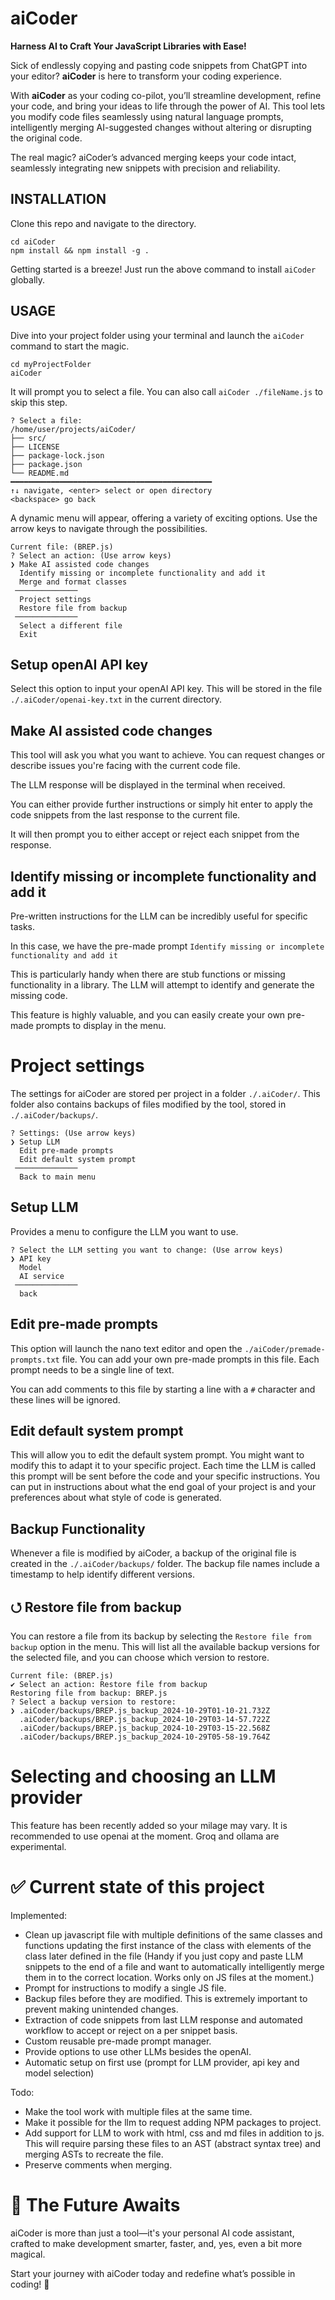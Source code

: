 # aiCoder
**Harness AI to Craft Your JavaScript Libraries with Ease!**

Sick of endlessly copying and pasting code snippets from ChatGPT into your editor? **aiCoder** is here to transform your coding experience.

With **aiCoder** as your coding co-pilot, you’ll streamline development, refine your code, and bring your ideas to life through the power of AI. This tool lets you modify code files seamlessly using natural language prompts, intelligently merging AI-suggested changes without altering or disrupting the original code.

The real magic? aiCoder’s advanced merging keeps your code intact, seamlessly integrating new snippets with precision and reliability.



## INSTALLATION 
Clone this repo and navigate to the directory. 
```
cd aiCoder
npm install && npm install -g .
```
Getting started is a breeze! Just run the above command to install `aiCoder` globally.


## USAGE
Dive into your project folder using your terminal and launch the ```aiCoder``` command to start the magic. 
```
cd myProjectFolder
aiCoder
```

It will prompt you to select a file. You can also call ```aiCoder ./fileName.js``` to skip this step. 
```
? Select a file:
/home/user/projects/aiCoder/
├── src/
├── LICENSE
├── package-lock.json
├── package.json
└── README.md
━━━━━━━━━━━━━━━━━━━━━━━━━━━━━━━━━━━━━━━━━━━━━
↑↓ navigate, <enter> select or open directory
<backspace> go back
```


A dynamic menu will appear, offering a variety of exciting options. Use the arrow keys to navigate through the possibilities. 
```
Current file: (BREP.js)
? Select an action: (Use arrow keys)
❯ Make AI assisted code changes
  Identify missing or incomplete functionality and add it
  Merge and format classes
 ──────────────
  Project settings
  Restore file from backup
 ──────────────
  Select a different file
  Exit
```

## Setup openAI API key
Select this option to input your openAI API key. This will be stored in the file ```./.aiCoder/openai-key.txt``` in the current directory. 

## Make AI assisted code changes
This tool will ask you what you want to achieve. You can request changes or describe issues you're facing with the current code file.

The LLM response will be displayed in the terminal when received. 

You can either provide further instructions or simply hit enter to apply the code snippets from the last response to the current file. 

It will then prompt you to either accept or reject each snippet from the response. 

## Identify missing or incomplete functionality and add it
Pre-written instructions for the LLM can be incredibly useful for specific tasks. 

In this case, we have the pre-made prompt ```Identify missing or incomplete functionality and add it```

This is particularly handy when there are stub functions or missing functionality in a library. The LLM will attempt to identify and generate the missing code. 

This feature is highly valuable, and you can easily create your own pre-made prompts to display in the menu. 


# Project settings
The settings for aiCoder are stored per project in a folder `./.aiCoder/`. This folder also contains backups of files modified by the tool, stored in `./.aiCoder/backups/`.

```
? Settings: (Use arrow keys)
❯ Setup LLM
  Edit pre-made prompts
  Edit default system prompt
 ──────────────
  Back to main menu
```
## Setup LLM
Provides a menu to configure the LLM you want to use. 
```
? Select the LLM setting you want to change: (Use arrow keys)
❯ API key
  Model
  AI service
 ──────────────
  back
```

## Edit pre-made prompts
This option will launch the nano text editor and open the ```./aiCoder/premade-prompts.txt``` file. You can add your own pre-made prompts in this file. Each prompt needs to be a single line of text.

You can add comments to this file by starting a line with a ```#``` character and these lines will be ignored. 

## Edit default system prompt
This will allow you to edit the default system prompt. You might want to modify this to adapt it to your specific project. Each time the LLM is called this prompt will be sent before the code and your specific instructions. You can put in instructions about what the end goal of your project is and your preferences about what style of code is generated. 


## Backup Functionality
Whenever a file is modified by aiCoder, a backup of the original file is created in the `./.aiCoder/backups/` folder. The backup file names include a timestamp to help identify different versions.

## ⭯ Restore file from backup
You can restore a file from its backup by selecting the `Restore file from backup` option in the menu. This will list all the available backup versions for the selected file, and you can choose which version to restore.

```
Current file: (BREP.js)
✔ Select an action: Restore file from backup
Restoring file from backup: BREP.js
? Select a backup version to restore:
❯ .aiCoder/backups/BREP.js_backup_2024-10-29T01-10-21.732Z
  .aiCoder/backups/BREP.js_backup_2024-10-29T03-14-57.722Z
  .aiCoder/backups/BREP.js_backup_2024-10-29T03-15-22.568Z
  .aiCoder/backups/BREP.js_backup_2024-10-29T05-58-19.764Z

```

# Selecting and choosing an LLM provider
This feature has been recently added so your milage may vary. It is recommended to use openai at the moment. 
Groq and ollama are experimental. 


# ✅ Current state of this project
Implemented: 
 * Clean up javascript file with multiple definitions of the same classes and functions updating the first instance of the class with elements of the class later defined in the file (Handy if you just copy and paste LLM snippets to the end of a file and want to automatically intelligently merge them in to the correct location. Works only on JS files at the moment.)
 * Prompt for instructions to modify a single JS file.
 * Backup files before they are modified. This is extremely important to prevent making unintended changes. 
 * Extraction of code snippets from last LLM response and automated workflow to accept or reject on a per snippet basis. 
 * Custom reusable pre-made prompt manager. 
 * Provide options to use other LLMs besides the openAI.
 * Automatic setup on first use (prompt for LLM provider, api key and model selection)

Todo: 
 * Make the tool work with multiple files at the same time. 
 * Make it possible for the llm to request adding NPM packages to project.
 * Add support for LLM to work with html, css and md files in addition to js. This will require parsing these files to an AST (abstract syntax tree) and merging ASTs to recreate the file. 
 * Preserve comments when merging. 


# 🌌 The Future Awaits
aiCoder is more than just a tool—it's your personal AI code assistant, crafted to make development smarter, faster, and, yes, even a bit more magical.

Start your journey with aiCoder today and redefine what’s possible in coding! 🌟